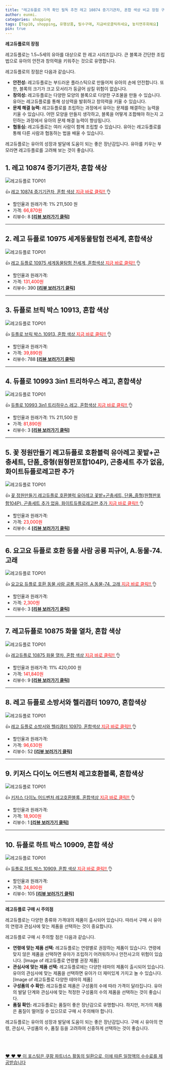 ```yaml
---
title: "레고듀플로 가격 확인 필독 추천 레고 10874 증기기관차, 혼합 색상 비교 장점 구매가이드"
author: eunmi.
categories: shopping
tags: [Top10, shopping, 유행상품, 필수구매, 지금바로클릭하세요, 놓치면후회해요]
pin: true
---
```

**레고듀플로의 장점**

레고듀플로는 1.5~5세의 유아를 대상으로 한 레고 시리즈입니다. 큰 블록과 간단한 조립법으로 유아의 안전과 창의력을 키워주는 것으로 유명합니다.

레고듀플로의 장점은 다음과 같습니다.

* **안전성:** 레고듀플로는 부드러운 플라스틱으로 만들어져 유아의 손에 안전합니다. 또한, 블록의 크기가 크고 모서리가 둥글어 삼킬 위험이 없습니다.
* **창의성:** 레고듀플로는 다양한 모양의 블록으로 다양한 구조물을 만들 수 있습니다. 유아는 레고듀플로를 통해 상상력을 발휘하고 창의력을 키울 수 있습니다.
* **문제 해결 능력:** 레고듀플로를 조립하는 과정에서 유아는 문제를 해결하는 능력을 키울 수 있습니다. 어떤 모양을 만들지 생각하고, 블록을 어떻게 조합해야 하는지 고민하는 과정에서 유아의 문제 해결 능력이 향상됩니다.
* **협동심:** 레고듀플로는 여러 사람이 함께 조립할 수 있습니다. 유아는 레고듀플로를 통해 다른 사람과 협동하는 법을 배울 수 있습니다.

레고듀플로는 유아의 성장과 발달에 도움이 되는 좋은 장난감입니다. 유아를 키우는 부모라면 레고듀플로를 고려해 보는 것이 좋습니다.

   

## 1. 레고 10874 증기기관차, 혼합 색상

![레고듀플로 TOP01](https://thumbnail10.coupangcdn.com/thumbnails/remote/230x230ex/image/product/image/vendoritem/2018/07/27/3716369286/521987d7-ce90-4830-9430-78e7ab7721d7.jpg)


👍 [레고 10874 증기기관차, 혼합 색상 <font color=red> 지금 바로 클릭!! </font> ](https://link.coupang.com/re/AFFSDP?lptag=AF3617701&subid=GithubCoopas&pageKey=94135150&traceid=V0-153&itemId=291402541&vendorItemId=3716369286) 👌 


- 할인율과 원래가격: 1%  211,500   원
- 가격: <span style='color:red'>66,870원</span>
- 리뷰수: 8  [**[리뷰 보러가기 클릭]**](https://link.coupang.com/re/AFFSDP?lptag=AF3617701&subid=GithubCoopas&pageKey=94135150&traceid=V0-153&itemId=291402541&vendorItemId=3716369286)

---


   

## 2. 레고 듀플로 10975 세계동물탐험 전세계, 혼합색상

![레고듀플로 TOP01](https://thumbnail8.coupangcdn.com/thumbnails/remote/230x230ex/image/retail/images/2022/11/17/10/6/3e86b737-837b-4d21-bdb1-6f3c3193e896.jpg)


👍 [레고 듀플로 10975 세계동물탐험 전세계, 혼합색상 <font color=red> 지금 바로 클릭!! </font> ](https://link.coupang.com/re/AFFSDP?lptag=AF3617701&subid=GithubCoopas&pageKey=6927337428&traceid=V0-153&itemId=16750628719&vendorItemId=83932258845) 👌 


- 할인율과 원래가격: 
- 가격: <span style='color:red'>131,400원</span>
- 리뷰수: 390  [**[리뷰 보러가기 클릭]**](https://link.coupang.com/re/AFFSDP?lptag=AF3617701&subid=GithubCoopas&pageKey=6927337428&traceid=V0-153&itemId=16750628719&vendorItemId=83932258845)

---


   

## 3. 듀플로 브릭 박스 10913, 혼합 색상

![레고듀플로 TOP01](https://thumbnail9.coupangcdn.com/thumbnails/remote/230x230ex/image/retail/images/2525950283959017-595e7389-14f2-47fc-a763-ea4d286244c8.jpg)


👍 [듀플로 브릭 박스 10913, 혼합 색상 <font color=red> 지금 바로 클릭!! </font> ](https://link.coupang.com/re/AFFSDP?lptag=AF3617701&subid=GithubCoopas&pageKey=4340138376&traceid=V0-153&itemId=5079615165&vendorItemId=70108474084) 👌 


- 할인율과 원래가격: 
- 가격: <span style='color:red'>39,890원</span>
- 리뷰수: 788  [**[리뷰 보러가기 클릭]**](https://link.coupang.com/re/AFFSDP?lptag=AF3617701&subid=GithubCoopas&pageKey=4340138376&traceid=V0-153&itemId=5079615165&vendorItemId=70108474084)

---


   

## 4. 듀플로 10993 3in1 트리하우스 레고, 혼합색상

![레고듀플로 TOP01](https://thumbnail9.coupangcdn.com/thumbnails/remote/230x230ex/image/rs_quotation_api/fsg6ltcq/21d7c8edec404c98ab8972d36fa219b8.png)


👍 [듀플로 10993 3in1 트리하우스 레고, 혼합색상 <font color=red> 지금 바로 클릭!! </font> ](https://link.coupang.com/re/AFFSDP?lptag=AF3617701&subid=GithubCoopas&pageKey=7329429171&traceid=V0-153&itemId=18814212250&vendorItemId=85944704413) 👌 


- 할인율과 원래가격: 1%  211,500   원
- 가격: <span style='color:red'>81,890원</span>
- 리뷰수: 3  [**[리뷰 보러가기 클릭]**](https://link.coupang.com/re/AFFSDP?lptag=AF3617701&subid=GithubCoopas&pageKey=7329429171&traceid=V0-153&itemId=18814212250&vendorItemId=85944704413)

---


   

## 5. 꽃 정원만들기 레고듀플로 호환블럭 유아레고 꽃밭+곤충세트, 단품_중형(원형판포함104P), 곤충세트 추가 없음, 화이트듀플로레고판 추가

![레고듀플로 TOP01](https://thumbnail6.coupangcdn.com/thumbnails/remote/230x230ex/image/vendor_inventory/3c24/02b314d4e3e5a632fc55d4cf34c5016fe00430f72179f72a45ed7a0001fd.png)


👍 [꽃 정원만들기 레고듀플로 호환블럭 유아레고 꽃밭+곤충세트, 단품_중형(원형판포함104P), 곤충세트 추가 없음, 화이트듀플로레고판 추가 <font color=red> 지금 바로 클릭!! </font> ](https://link.coupang.com/re/AFFSDP?lptag=AF3617701&subid=GithubCoopas&pageKey=5513734388&traceid=V0-153&itemId=8603245340&vendorItemId=75890494125) 👌 


- 할인율과 원래가격: 
- 가격: <span style='color:red'>23,000원</span>
- 리뷰수: 4  [**[리뷰 보러가기 클릭]**](https://link.coupang.com/re/AFFSDP?lptag=AF3617701&subid=GithubCoopas&pageKey=5513734388&traceid=V0-153&itemId=8603245340&vendorItemId=75890494125)

---


   

## 6. 요고요 듀플로 호환 동물 사람 공룡 피규어, A.동물-74. 고래

![레고듀플로 TOP01](https://thumbnail8.coupangcdn.com/thumbnails/remote/230x230ex/image/vendor_inventory/4618/c35b65bc58958185cef2f7da91eb97e9abd80a2d172910c39965dcecba4d.jpg)


👍 [요고요 듀플로 호환 동물 사람 공룡 피규어, A.동물-74. 고래 <font color=red> 지금 바로 클릭!! </font> ](https://link.coupang.com/re/AFFSDP?lptag=AF3617701&subid=GithubCoopas&pageKey=4501118346&traceid=V0-153&itemId=5403685877&vendorItemId=72703659642) 👌 


- 할인율과 원래가격: 
- 가격: <span style='color:red'>2,300원</span>
- 리뷰수: 3  [**[리뷰 보러가기 클릭]**](https://link.coupang.com/re/AFFSDP?lptag=AF3617701&subid=GithubCoopas&pageKey=4501118346&traceid=V0-153&itemId=5403685877&vendorItemId=72703659642)

---


   

## 7. 레고듀플로 10875 화물 열차, 혼합 색상

![레고듀플로 TOP01](https://thumbnail7.coupangcdn.com/thumbnails/remote/230x230ex/image/product/image/vendoritem/2019/02/08/3716369344/fa4af870-e8bb-4a86-a1fc-8b07a0f94ed0.jpg)


👍 [레고듀플로 10875 화물 열차, 혼합 색상 <font color=red> 지금 바로 클릭!! </font> ](https://link.coupang.com/re/AFFSDP?lptag=AF3617701&subid=GithubCoopas&pageKey=94135158&traceid=V0-153&itemId=291402556&vendorItemId=3716369344) 👌 


- 할인율과 원래가격: 11%  420,000   원
- 가격: <span style='color:red'>141,840원</span>
- 리뷰수: 9  [**[리뷰 보러가기 클릭]**](https://link.coupang.com/re/AFFSDP?lptag=AF3617701&subid=GithubCoopas&pageKey=94135158&traceid=V0-153&itemId=291402556&vendorItemId=3716369344)

---


   

## 8. 레고 듀플로 소방서와 헬리콥터 10970, 혼합색상

![레고듀플로 TOP01](https://thumbnail7.coupangcdn.com/thumbnails/remote/230x230ex/image/rs_quotation_api/arixnc5k/7765dd5959404d1483e6338b568d57cd.jpg)


👍 [레고 듀플로 소방서와 헬리콥터 10970, 혼합색상 <font color=red> 지금 바로 클릭!! </font> ](https://link.coupang.com/re/AFFSDP?lptag=AF3617701&subid=GithubCoopas&pageKey=6348680307&traceid=V0-153&itemId=13349585109&vendorItemId=80604752530) 👌 


- 할인율과 원래가격: 
- 가격: <span style='color:red'>96,630원</span>
- 리뷰수: 52  [**[리뷰 보러가기 클릭]**](https://link.coupang.com/re/AFFSDP?lptag=AF3617701&subid=GithubCoopas&pageKey=6348680307&traceid=V0-153&itemId=13349585109&vendorItemId=80604752530)

---


   

## 9. 키저스 다이노 어드벤처 레고호환블록, 혼합색상

![레고듀플로 TOP01](https://thumbnail10.coupangcdn.com/thumbnails/remote/230x230ex/image/retail/images/2970585943606095-f7bed4fb-183d-4fec-9dc0-1a92c0b5bf16.jpg)


👍 [키저스 다이노 어드벤처 레고호환블록, 혼합색상 <font color=red> 지금 바로 클릭!! </font> ](https://link.coupang.com/re/AFFSDP?lptag=AF3617701&subid=GithubCoopas&pageKey=6837644823&traceid=V0-153&itemId=16250344005&vendorItemId=83443552889) 👌 


- 할인율과 원래가격: 
- 가격: <span style='color:red'>18,900원</span>
- 리뷰수: 1  [**[리뷰 보러가기 클릭]**](https://link.coupang.com/re/AFFSDP?lptag=AF3617701&subid=GithubCoopas&pageKey=6837644823&traceid=V0-153&itemId=16250344005&vendorItemId=83443552889)

---


   

## 10. 듀플로 하트 박스 10909, 혼합 색상

![레고듀플로 TOP01](https://thumbnail8.coupangcdn.com/thumbnails/remote/230x230ex/image/retail/images/2020/11/12/11/5/e491ff0f-fc0a-425b-bdd1-d2f05bfb824a.jpg)


👍 [듀플로 하트 박스 10909, 혼합 색상 <font color=red> 지금 바로 클릭!! </font> ](https://link.coupang.com/re/AFFSDP?lptag=AF3617701&subid=GithubCoopas&pageKey=4340138105&traceid=V0-153&itemId=5079614681&vendorItemId=72389274579) 👌 


- 할인율과 원래가격: 
- 가격: <span style='color:red'>24,800원</span>
- 리뷰수: 105  [**[리뷰 보러가기 클릭]**](https://link.coupang.com/re/AFFSDP?lptag=AF3617701&subid=GithubCoopas&pageKey=4340138105&traceid=V0-153&itemId=5079614681&vendorItemId=72389274579)

---
**레고듀플로 구매 시 주의점**

레고듀플로는 다양한 종류와 가격대의 제품이 출시되어 있습니다. 따라서 구매 시 유아의 연령과 관심사에 맞는 제품을 선택하는 것이 중요합니다.

레고듀플로 구매 시 주의할 점은 다음과 같습니다.

* **연령에 맞는 제품 선택:** 레고듀플로는 연령별로 권장하는 제품이 있습니다. 연령에 맞지 않은 제품을 선택하면 유아가 조립하기 어려워하거나 안전사고의 위험이 있습니다.
[Image of 레고듀플로 연령별 권장 제품]
* **관심사에 맞는 제품 선택:** 레고듀플로에는 다양한 테마의 제품이 출시되어 있습니다. 유아의 관심사에 맞는 제품을 선택하면 유아가 더 재미있게 가지고 놀 수 있습니다.
[Image of 레고듀플로 다양한 테마의 제품]
* **구성품의 수 확인:** 레고듀플로 제품은 구성품의 수에 따라 가격이 달라집니다. 유아의 발달 단계와 관심사에 맞는 적정한 구성품의 수의 제품을 선택하는 것이 좋습니다.
* **품질 확인:** 레고듀플로는 품질이 좋은 장난감으로 유명합니다. 하지만, 저가의 제품은 품질이 떨어질 수 있으므로 구매 시 주의해야 합니다.

레고듀플로는 유아의 성장과 발달에 도움이 되는 좋은 장난감입니다. 구매 시 유아의 연령, 관심사, 구성품의 수, 품질 등을 고려하여 신중하게 선택하는 것이 좋습니다.<br><br><br><br><br> [ ❤ ❤ ❤ 이 포스팅은 쿠팡 파트너스 활동의 일환으로, 이에 따른 일정액의 수수료를 제공받습니다](https://link.coupang.com/a/bcEFyh)